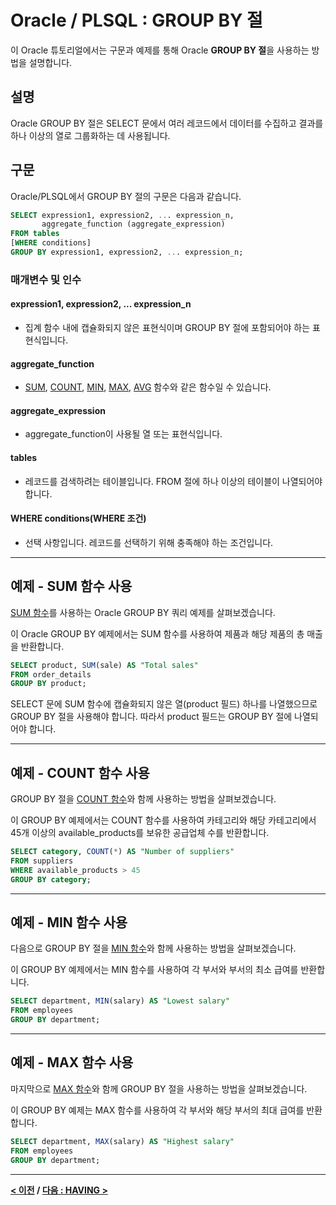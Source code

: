 # Oracle / PLSQL : GROUP BY 절

이 Oracle 튜토리얼에서는 구문과 예제를 통해 Oracle **GROUP BY 절**을 사용하는 방법을 설명합니다.

## 설명
Oracle GROUP BY 절은 SELECT 문에서 여러 레코드에서 데이터를 수집하고 결과를 하나 이상의 열로 그룹화하는 데 사용됩니다.

## 구문
Oracle/PLSQL에서 GROUP BY 절의 구문은 다음과 같습니다.
```SQL
SELECT expression1, expression2, ... expression_n, 
       aggregate_function (aggregate_expression)
FROM tables
[WHERE conditions]
GROUP BY expression1, expression2, ... expression_n;
```
### 매개변수 및 인수
#### **expression1, expression2, ... expression_n**
- 집계 함수 내에 캡슐화되지 않은 표현식이며 GROUP BY 절에 포함되어야 하는 표현식입니다.
#### **aggregate_function**
- [SUM](SUM.md), [COUNT](COUNT.md), [MIN](MIN.md), [MAX](MAX.md), [AVG](MAX.md) 함수와 같은 함수일 수 있습니다.
#### **aggregate_expression**
- aggregate_function이 사용될 열 또는 표현식입니다.
#### **tables**
- 레코드를 검색하려는 테이블입니다. FROM 절에 하나 이상의 테이블이 나열되어야 합니다.
#### **WHERE conditions(WHERE 조건)**
- 선택 사항입니다. 레코드를 선택하기 위해 충족해야 하는 조건입니다.

---
## 예제 - SUM 함수 사용
[SUM 함수](SUM.md)를 사용하는 Oracle GROUP BY 쿼리 예제를 살펴보겠습니다.

이 Oracle GROUP BY 예제에서는 SUM 함수를 사용하여 제품과 해당 제품의 총 매출을 반환합니다.
```SQL
SELECT product, SUM(sale) AS "Total sales"
FROM order_details
GROUP BY product;
```
SELECT 문에 SUM 함수에 캡슐화되지 않은 열(product 필드) 하나를 나열했으므로 GROUP BY 절을 사용해야 합니다. 따라서 product 필드는 GROUP BY 절에 나열되어야 합니다.

---
## 예제 - COUNT 함수 사용
GROUP BY 절을 [COUNT 함수](COUNT.md)와 함께 사용하는 방법을 살펴보겠습니다.

이 GROUP BY 예제에서는 COUNT 함수를 사용하여 카테고리와 해당 카테고리에서 45개 이상의 available_products를 보유한 공급업체 수를 반환합니다.
```SQL
SELECT category, COUNT(*) AS "Number of suppliers"
FROM suppliers
WHERE available_products > 45
GROUP BY category;
```

---
## 예제 - MIN 함수 사용
다음으로 GROUP BY 절을 [MIN 함수](MIN.md)와 함께 사용하는 방법을 살펴보겠습니다.

이 GROUP BY 예제에서는 MIN 함수를 사용하여 각 부서와 부서의 최소 급여를 반환합니다.
```SQL
SELECT department, MIN(salary) AS "Lowest salary"
FROM employees
GROUP BY department;
```

---
## 예제 - MAX 함수 사용
마지막으로 [MAX 함수](MAX.md)와 함께 GROUP BY 절을 사용하는 방법을 살펴보겠습니다.

이 GROUP BY 예제는 MAX 함수를 사용하여 각 부서와 해당 부서의 최대 급여를 반환합니다.
```SQL
SELECT department, MAX(salary) AS "Highest salary"
FROM employees
GROUP BY department;
```

---
**[< 이전](EXISTS.md) / [다음 : HAVING >](HAVING.md)**